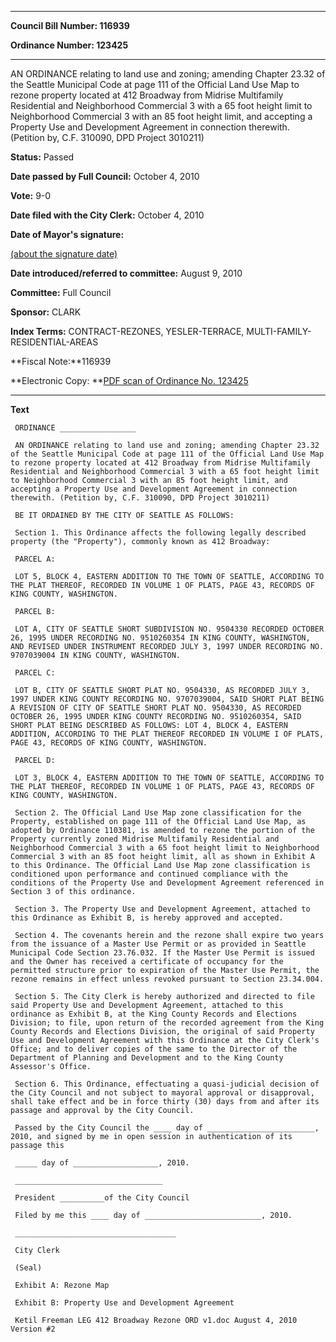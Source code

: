 

********

**Council Bill Number: 116939**
   
**Ordinance Number: 123425**
********

 AN ORDINANCE relating to land use and zoning; amending Chapter 23.32 of the Seattle Municipal Code at page 111 of the Official Land Use Map to rezone property located at 412 Broadway from Midrise Multifamily Residential and Neighborhood Commercial 3 with a 65 foot height limit to Neighborhood Commercial 3 with an 85 foot height limit, and accepting a Property Use and Development Agreement in connection therewith. (Petition by, C.F. 310090, DPD Project 3010211)

**Status:** Passed
   
**Date passed by Full Council:** October 4, 2010
   
**Vote:** 9-0
   
**Date filed with the City Clerk:** October 4, 2010
   
**Date of Mayor's signature:**
   
[(about the signature date)](/~public/approvaldate.htm)
   
   
   
**Date introduced/referred to committee:** August 9, 2010
   
**Committee:** Full Council
   
**Sponsor:** CLARK
   
   
**Index Terms:** CONTRACT-REZONES, YESLER-TERRACE, MULTI-FAMILY-RESIDENTIAL-AREAS

**Fiscal Note:**116939

**Electronic Copy: **[PDF scan of Ordinance No. 123425](/~archives/Ordinances/Ord_123425.pdf)

********

**Text**
   
```
 ORDINANCE _________________

 AN ORDINANCE relating to land use and zoning; amending Chapter 23.32 of the Seattle Municipal Code at page 111 of the Official Land Use Map to rezone property located at 412 Broadway from Midrise Multifamily Residential and Neighborhood Commercial 3 with a 65 foot height limit to Neighborhood Commercial 3 with an 85 foot height limit, and accepting a Property Use and Development Agreement in connection therewith. (Petition by, C.F. 310090, DPD Project 3010211)

 BE IT ORDAINED BY THE CITY OF SEATTLE AS FOLLOWS:

 Section 1. This Ordinance affects the following legally described property (the "Property"), commonly known as 412 Broadway:

 PARCEL A:

 LOT 5, BLOCK 4, EASTERN ADDITION TO THE TOWN OF SEATTLE, ACCORDING TO THE PLAT THEREOF, RECORDED IN VOLUME 1 OF PLATS, PAGE 43, RECORDS OF KING COUNTY, WASHINGTON.

 PARCEL B:

 LOT A, CITY OF SEATTLE SHORT SUBDIVISION NO. 9504330 RECORDED OCTOBER 26, 1995 UNDER RECORDING NO. 9510260354 IN KING COUNTY, WASHINGTON, AND REVISED UNDER INSTRUMENT RECORDED JULY 3, 1997 UNDER RECORDING NO. 9707039004 IN KING COUNTY, WASHINGTON.

 PARCEL C:

 LOT B, CITY OF SEATTLE SHORT PLAT NO. 9504330, AS RECORDED JULY 3, 1997 UNDER KING COUNTY RECORDING NO. 9707039004, SAID SHORT PLAT BEING A REVISION OF CITY OF SEATTLE SHORT PLAT NO. 9504330, AS RECORDED OCTOBER 26, 1995 UNDER KING COUNTY RECORDING NO. 9510260354, SAID SHORT PLAT BEING DESCRIBED AS FOLLOWS: LOT 4, BLOCK 4, EASTERN ADDITION, ACCORDING TO THE PLAT THEREOF RECORDED IN VOLUME I OF PLATS, PAGE 43, RECORDS OF KING COUNTY, WASHINGTON.

 PARCEL D:

 LOT 3, BLOCK 4, EASTERN ADDITION TO THE TOWN OF SEATTLE, ACCORDING TO THE PLAT THEREOF, RECORDED IN VOLUME 1 OF PLATS, PAGE 43, RECORDS OF KING COUNTY, WASHINGTON.

 Section 2. The Official Land Use Map zone classification for the Property, established on page 111 of the Official Land Use Map, as adopted by Ordinance 110381, is amended to rezone the portion of the Property currently zoned Midrise Multifamily Residential and Neighborhood Commercial 3 with a 65 foot height limit to Neighborhood Commercial 3 with an 85 foot height limit, all as shown in Exhibit A to this Ordinance. The Official Land Use Map zone classification is conditioned upon performance and continued compliance with the conditions of the Property Use and Development Agreement referenced in Section 3 of this ordinance.

 Section 3. The Property Use and Development Agreement, attached to this Ordinance as Exhibit B, is hereby approved and accepted.

 Section 4. The covenants herein and the rezone shall expire two years from the issuance of a Master Use Permit or as provided in Seattle Municipal Code Section 23.76.032. If the Master Use Permit is issued and the Owner has received a certificate of occupancy for the permitted structure prior to expiration of the Master Use Permit, the rezone remains in effect unless revoked pursuant to Section 23.34.004.

 Section 5. The City Clerk is hereby authorized and directed to file said Property Use and Development Agreement, attached to this ordinance as Exhibit B, at the King County Records and Elections Division; to file, upon return of the recorded agreement from the King County Records and Elections Division, the original of said Property Use and Development Agreement with this Ordinance at the City Clerk's Office; and to deliver copies of the same to the Director of the Department of Planning and Development and to the King County Assessor's Office.

 Section 6. This Ordinance, effectuating a quasi-judicial decision of the City Council and not subject to mayoral approval or disapproval, shall take effect and be in force thirty (30) days from and after its passage and approval by the City Council.

 Passed by the City Council the ____ day of ________________________, 2010, and signed by me in open session in authentication of its passage this

 _____ day of ___________________, 2010.

 _________________________________

 President __________of the City Council

 Filed by me this ____ day of __________________________, 2010.

 ____________________________________

 City Clerk

 (Seal)

 Exhibit A: Rezone Map

 Exhibit B: Property Use and Development Agreement

 Ketil Freeman LEG 412 Broadway Rezone ORD v1.doc August 4, 2010 Version #2

```
